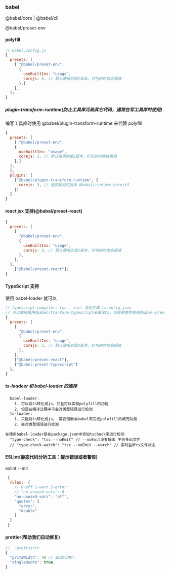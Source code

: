 ### babel

@babel/core | @babel/cli

@babel/preset-env

#### polyfill

```js
// babel.config.js
{
  presets: [
    [ "@babel/preset-env",
      {
        useBuiltIns: "usage",
        corejs: 3, // 默认使用的是2版本，打包的时候会报错
      },]
    ],
  ];
}
```

##### plugin-transform-runtime(防止工具库污染其它代码，通常在写工具库时使用)

编写工具库时使用 @babel/plugin-transform-runtime 来代替 polyfill

```js
{
  presets: [
    [ "@babel/preset-env",
    {
      useBuiltIns: "usage",
      corejs: 3, // 默认使用的是2版本，打包的时候会报错
    },]
  ],
  ],
  plugins: [
    ["@babel/plugin-transform-runtime", {
      corejs: 3, // 选安装对应版本 @babal/runtime-corejs3
    }]
  ]
}

```

#### react jsx 支持(@babal/preset-react)

```js
{
  presets: [
    [
      "@babel/preset-env",
      {
        useBuiltIns: "usage",
        corejs: 3, // 默认使用的是2版本，打包的时候会报错
      },
    ],
  ],
    ["@babel/preset-react"];
}
```

#### TypeScript 支持

<!-- ts-loadeer -->

使用 babel-loader 就可以

```js
// typescript-compiler: tsc --init 自动生成 tsconfig.json
// 可以使用插件@babel/tranform-typescript来编译ts，但是更推荐使用@babel-preset-typescript
{
  presets: [
    [
      "@babel/preset-env",
      {
        useBuiltIns: "usage",
        corejs: 3, // 默认使用的是2版本，打包的时候会报错
      },
    ],
    ["@babel/preset-react"],
    ["@babel-preset-typescript"]
  ],
}
```

##### ts-loadeer 和 babel-loader 的选择

```
  babel-loader:
    1. 可以将ts转化成js，并且可以实现polyfill的功能
    2. 但是在编译过程中不会对类型错误进行检测
  ts-loader:
    1. 只能将ts转化成js， 需要借助与babel来完成polufill的填充功能
    2. 会对类型错误进行检测

在使用babel-loader是在package.json中添加tscheck来进行检测
  "type-check": "tsc --noEmit" // --noEmit没有输出 不会多出文件
  // "type-check-watch": "tsc --noEmit --warch" // 实时监听ts文件状态
```

#### ESLint(静态代码分析工具：提示错误或者警告)

eslint --init

```js
 {
  rules:  {
    // 0-off 1-warn 2-error
    // "no-unused-vars": 0
    "no-unused-vars": 'off',
    "quotes": [
      "error",
      "double"
    ]
  }
 }

```

#### prettier(帮助我们自动修复)

```js
//  .prettierrc
{
  "priteWidth": 40 // 超过xx换行
  "singleQuote": true,
}
```
